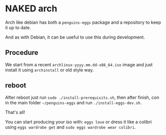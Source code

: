 # NAKED arch
Arch like debian has both a `penguins-eggs` package and a repository to keep it up to date. 

And as with Debian, it can be useful to use this during development.

## Procedure
We start from a recent `archlinux-yyyy.mm.dd-x86_64.iso` image and just install it using `archinstall` or old style way.

## reboot
After reboot just run `sudo ./install-prerequisits.sh`, then after finish, con in the main folder `~/penguins-eggs` and run `./install-eggs-dev.sh`.

That's all!

You can start producing your iso with: `eggs love` or dress it like a colibri using `eggs wardrobe get` and `sudo eggs wardrobe wear colibri`.
